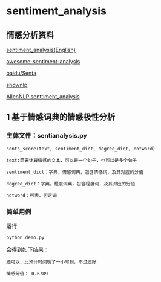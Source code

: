 # sentiment_analysis

## 情感分析资料

[sentiment_analysis(English)](https://github.com/sebastianruder/NLP-progress/blob/master/english/sentiment_analysis.md)

[awesome-sentiment-analysis](https://github.com/xiamx/awesome-sentiment-analysis)

[baidu/Senta](https://github.com/baidu/Senta)

[snownlp](https://github.com/isnowfy/snownlp)

[AllenNLP senttiment_analysis](https://mp.weixin.qq.com/s?__biz=MzA3MzI4MjgzMw==&mid=2650750932&idx=3&sn=30b8412c4d612f52ae5f0c42ae001b07&chksm=871afbaab06d72bc110e2c73eb70b56d5b56acf98faa4bd5f94f5c8cfc91c4e894e5b9c16597&scene=21#wechat_redirect)

## 1 基于情感词典的情感极性分析

  ### 主体文件：sentianalysis.py

    sents_score(text, sentiment_dict, degree_dict, notword)

    text:需要计算情感的文本，可以是一个句子，也可以是多个句子

    sentiment_dict：字典，情感词典，包含情感词，及其对应的分值

    degree_dict：字典，程度词典，包含程度词，及其对应的分值

    notword：列表，否定词

  ### 简单用例

  运行

    python demo.py

  会得到如下结果：

    还可以，比预计时间晚了一小时到，不过还好

    情感分值：-0.6789
